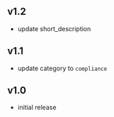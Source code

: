 v1.2
-----
- update short_description

v1.1
-----
- update category to `compliance`

v1.0
-----
- initial release
